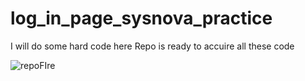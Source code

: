 # log_in_page_sysnova_practice

I will do some hard code here 
Repo is ready to accuire all these code 

![repoFIre](https://github.com/user-attachments/assets/3d0de791-b6c3-42f6-8f43-6bf36b3a1e71)
